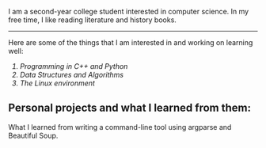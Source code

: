<style>
    ol {
    font-style: italic
    }
</style>
    
<html>
    <body>
        <link href="About-Me/blob/master/mypref.css" type="text/css" rel="css/style.css" />
        <p> I am a second-year college student interested in computer science. In my free time, I like reading literature and history    books.</p>
        <hr /> 
        <p> Here are some of the things that I am interested in and working on learning well: </p>
        <ol>
            <li> Programming in C++ and Python </li>
            <li> Data Structures and Algorithms </li>
            <li> The Linux environment 
            </li>
        </ol>
        <h2> Personal projects and what I learned from them: </h2> 
        <p> What I learned from writing a command-line tool using argparse and Beautiful Soup. </p> 
    </body>
</html> 
       
